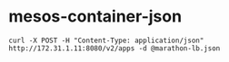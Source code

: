 # mesos-container-json

```
curl -X POST -H "Content-Type: application/json" http://172.31.1.11:8080/v2/apps -d @marathon-lb.json
```

